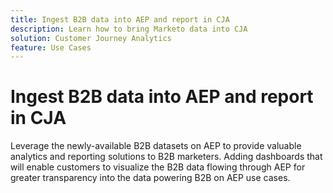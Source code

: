 ```yaml
---
title: Ingest B2B data into AEP and report in CJA
description: Learn how to bring Marketo data into CJA
solution: Customer Journey Analytics
feature: Use Cases
---
```


# Ingest B2B data into AEP and report in CJA

Leverage the newly-available B2B datasets on AEP to provide valuable analytics and reporting solutions to B2B marketers. Adding dashboards that will enable customers to visualize the B2B data flowing through AEP for greater transparency into the data powering B2B on AEP use cases.

